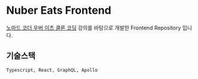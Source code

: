 # Nuber Eats Frontend
[노마드 코더 우버 이츠 클론 코딩](https://nomadcoders.co/nuber-eats/lobby) 강의를 바탕으로 개발한 Frontend Repository 입니다.

## 기술스택
`Typescript, React, GraphQL, Apollo`
